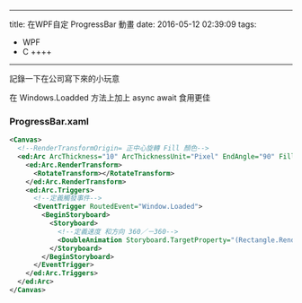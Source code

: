 ----
title: 在WPF自定 ProgressBar 動畫
date: 2016-05-12 02:39:09
tags:
-  WPF
- C ++++
----
記錄一下在公司寫下來的小玩意

在 Windows.Loadded 方法上加上 async await 食用更佳

### ProgressBar.xaml

```xml
<Canvas>
  <!--RenderTransformOrigin= 正中心旋轉 Fill 顏色-->
  <ed:Arc ArcThickness="10" ArcThicknessUnit="Pixel" EndAngle="90" Fill="ForestGreen" Stretch="None" StartAngle="0" Height="50" Canvas.Left="0" Canvas.Top="0" Width="50" RenderTransformOrigin="0.5,0.5">
    <ed:Arc.RenderTransform>
      <RotateTransform></RotateTransform>
    </ed:Arc.RenderTransform>
    <ed:Arc.Triggers>
      <!--定義觸發事件-->
      <EventTrigger RoutedEvent="Window.Loaded">
        <BeginStoryboard>
          <Storyboard>
            <!--定義速度 和方向 360／－360-->
            <DoubleAnimation Storyboard.TargetProperty="(Rectangle.RenderTransform).(RotateTransform.Angle)" To="360" Duration="0:0:1" RepeatBehavior="Forever"/>
          </Storyboard>
        </BeginStoryboard>
      </EventTrigger>
    </ed:Arc.Triggers>
  </ed:Arc>
</Canvas>
```